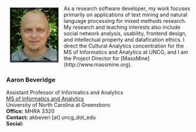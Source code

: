 <p><img src="./images/headshot1_tiny.jpg" align="left" style="display:inline;margin:6px 14px 0px 10px;"/>As a research software developer, my work focuses primarily on applications of text mining and natural language processing for mixed methods research. My research and teaching interests also include social network analysis, usability, frontend design, and intellectual property and datafication ethics. I direct the Cultural Analytics concentration for the MS of Informatics and Analytics at UNCG, and I am the Project Director for [MassMine](http://www.massmine.org).</p>

### **Aaron Beveridge**  
Assistant Professor of Informatics and Analytics  
[MS of Informatics and Analytics](https://grs.uncg.edu/msia/concentrations/#1557924224496-555ba779-e19a)  
University of North Carolina at Greensboro  
**Office:** MHRA 3320  
**Contact:** akbeveri [at] uncg_dot_edu  
**Social:**  
<a href="https://github.com/aabeveridge"><i class="fab fa-github-square fa-2x"></i></a><a href="https://www.linkedin.com/in/aaron-beveridge-20a809186/"><i class="fab fa-linkedin fa-2x"></i></a>  
